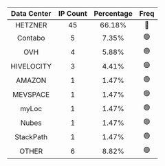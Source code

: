 | Data Center | IP Count | Percentage | Freq |
|:------------:|:--------:|:-----------:|:-----:|
| HETZNER | 45 | 66.18% | 🔴 |
| Contabo | 5 | 7.35% | 🟢 |
| OVH | 4 | 5.88% | 🟢 |
| HIVELOCITY | 3 | 4.41% | 🟢 |
| AMAZON | 1 | 1.47% | 🟢 |
| MEVSPACE | 1 | 1.47% | 🟢 |
| myLoc | 1 | 1.47% | 🟢 |
| Nubes | 1 | 1.47% | 🟢 |
| StackPath | 1 | 1.47% | 🟢 |
| OTHER | 6 | 8.82% | 🟢 |